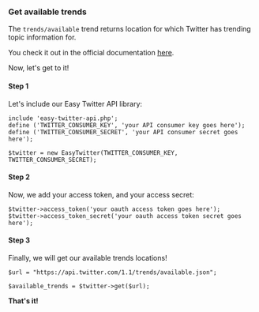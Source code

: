 ### Get available trends

The `trends/available` trend returns location for which Twitter has trending
topic information for.

You check it out in the official documentation [here](https://dev.twitter.com/rest/reference/get/trends/available).

Now, let's get to it!

#### Step 1

Let's include our Easy Twitter API library:

	include 'easy-twitter-api.php';
	define ('TWITTER_CONSUMER_KEY', 'your API consumer key goes here');
	define ('TWITTER_CONSUMER_SECRET', 'your API consumer secret goes here');

	$twitter = new EasyTwitter(TWITTER_CONSUMER_KEY, TWITTER_CONSUMER_SECRET);


#### Step 2

Now, we add your access token, and your access secret:


	$twitter->access_token('your oauth access token goes here');
	$twitter->access_token_secret('your oauth access token secret goes here');

#### Step 3

Finally, we will get our available trends locations!

	$url = "https://api.twitter.com/1.1/trends/available.json";

	$available_trends = $twitter->get($url);

**That's it!**


